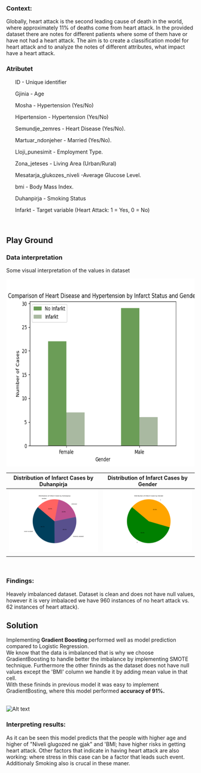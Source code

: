 ### Context:
Globally, heart attack is the second leading cause of death in the world, where approximately 11% of deaths come from heart attack.
In the provided dataset there are notes for different patients where some of them have or have not had a heart attack.
The aim is to create a classification model for heart attack and to analyze the notes of different attributes, what impact
have a heart attack.

### Atributet
<ul> ID  - Unique identifier </ul> 
<ul> Gjinia  - Age </ul> 
<ul> Mosha  - Hypertension (Yes/No) </ul> 
<ul> Hipertension  - Hypertension (Yes/No) </ul> 
<ul> Semundje_zemres  - Heart Disease (Yes/No). </ul> 
<ul> Martuar_ndonjeher  - Married (Yes/No).</ul> 
<ul> Lloji_punesimit  - Employment Type.</ul> 
<ul> Zona_jeteses  - Living Area (Urban/Rural)</ul> 
<ul> Mesatarja_glukozes_niveli -Average Glucose Level. </ul> 
<ul> bmi - Body Mass Index.</ul> 
<ul> Duhanpirja - Smoking Status </ul> 
<ul> Infarkt - Target variable (Heart Attack: 1 = Yes, 0 = No)</ul> 


<br>

## Play Ground
### Data interpretation

Some visual interpretation of the values in dataset

<img src="results/Comparison_of_Heart_Disease_and_Hypertension_by_Infarct_Status_and_Gender.png" width="700" height="500">


  

 Distribution of Infarct Cases by Duhanpirja |   Distribution of Infarct Cases by Gender
:-------------------------:|:-------------------------:
<img src="results/Distribution of Infarct Cases by Duhanpirja.png"> |   <img src="results/Distribution of Infarct Cases by Gender.png">
                                                                       |



<br>


### Findings:

Heavely imbalanced dataset.
Dataset is clean and does not have null values, however it is very imbalaced we have 960 instances of no heart attack vs. 62 instances of heart attack). 
<br>



## Solution

Implementing <b>Gradient Boosting </b>performed well as model prediction compared to Logistic Regression.  <br>
We know that the data is imbalanced that is why we choose GradientBoosting to handle better the imbalance by implementing SMOTE technique. Furthermore the other fininds as the dataset does not have null values except the 'BMI' column we handle it by adding mean value in that cell.  <br>
With these fininds in previous model it was easy to implement GradientBosting, where this model performed <b>accuracy of 91%. </b> <br><br>

![Alt text](results/GRadient_Boosting_results.png"")

### Interpreting results:
 As it can be seen this model predicts that the people with higher age and higher of "Niveli glugozed ne gjak" and 'BMI; have higher risks in getting heart attack. Other factors that indicate in having heart attack are also working: where stress in this case can be a factor that leads such event. Additionaly Smoking also is crucal in these maner.